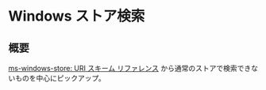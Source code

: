 # Windows ストア検索

## 概要
[ms-windows-store: URI スキーム リファレンス](https://docs.microsoft.com/ja-jp/windows/uwp/launch-resume/launch-store-app) から通常のストアで検索できないものを中心にピックアップ。
